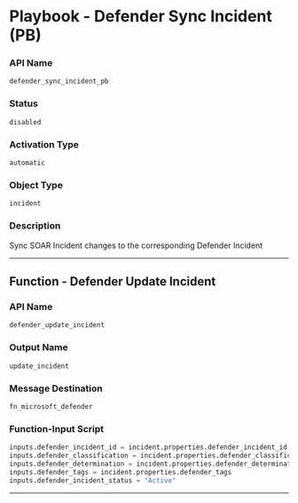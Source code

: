<!--
    DO NOT MANUALLY EDIT THIS FILE
    THIS FILE IS AUTOMATICALLY GENERATED WITH resilient-sdk codegen
    Generated with resilient-sdk v49.0.4368
-->

# Playbook - Defender Sync Incident (PB)

### API Name
`defender_sync_incident_pb`

### Status
`disabled`

### Activation Type
`automatic`

### Object Type
`incident`

### Description
Sync SOAR Incident changes to the corresponding Defender Incident


---
## Function - Defender Update Incident

### API Name
`defender_update_incident`

### Output Name
`update_incident`

### Message Destination
`fn_microsoft_defender`

### Function-Input Script
```python
inputs.defender_incident_id = incident.properties.defender_incident_id
inputs.defender_classification = incident.properties.defender_classification
inputs.defender_determination = incident.properties.defender_determination
inputs.defender_tags = incident.properties.defender_tags
inputs.defender_incident_status = "Active"
```

---

